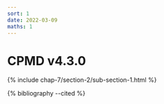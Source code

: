 ```yaml
---
sort: 1
date: 2022-03-09
maths: 1
---
```


# CPMD v4.3.0

{% include chap-7/section-2/sub-section-1.html %}

{% bibliography --cited %}

